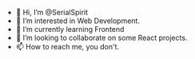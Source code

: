 - 👋 Hi, I’m @SerialSpirit
- 👀 I’m interested in Web Development.
- 🌱 I’m currently learning Frontend
- 💞️ I’m looking to collaborate on some React projects.
- 📫 How to reach me, you don't.

<!---
SerialSpirit/SerialSpirit is a ✨ special ✨ repository because its `README.md` (this file) appears on your GitHub profile.
You can click the Preview link to take a look at your changes.
--->
